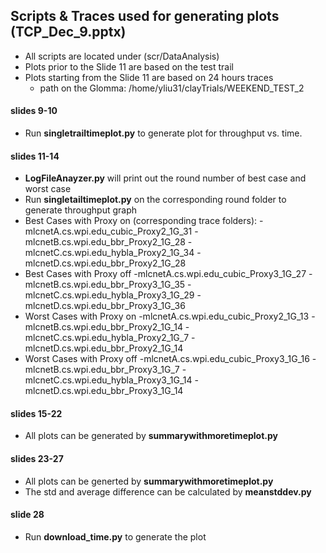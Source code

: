 ## Scripts & Traces used for generating plots (TCP_Dec_9.pptx)
- All scripts are located under (scr/DataAnalysis)
- Plots prior to the Slide 11 are based on the test trail
- Plots starting from the Slide 11 are based on 24 hours traces
  - path on the Glomma: /home/yliu31/clayTrials/WEEKEND_TEST_2

#### slides 9-10
- Run **singletrailtimeplot.py** to generate plot for throughput vs. time. 
#### slides 11-14
- **LogFileAnayzer.py** will print out the round number of best case and worst case 
- Run **singletailtimeplot.py** on the corresponding round folder to generate throughput graph
- Best Cases with Proxy on (corresponding trace folders):
  -mlcnetA.cs.wpi.edu_cubic_Proxy2_1G_31 
  -mlcnetB.cs.wpi.edu_bbr_Proxy2_1G_28
  -mlcnetC.cs.wpi.edu_hybla_Proxy2_1G_34
  -mlcnetD.cs.wpi.edu_bbr_Proxy2_1G_28
- Best Cases with Proxy off
  -mlcnetA.cs.wpi.edu_cubic_Proxy3_1G_27 
  -mlcnetB.cs.wpi.edu_bbr_Proxy3_1G_35
  -mlcnetC.cs.wpi.edu_hybla_Proxy3_1G_29
  -mlcnetD.cs.wpi.edu_bbr_Proxy3_1G_36
- Worst Cases with Proxy on
  -mlcnetA.cs.wpi.edu_cubic_Proxy2_1G_13 
  -mlcnetB.cs.wpi.edu_bbr_Proxy2_1G_14
  -mlcnetC.cs.wpi.edu_hybla_Proxy2_1G_7
  -mlcnetD.cs.wpi.edu_bbr_Proxy2_1G_14
- Worst Cases with Proxy off
  -mlcnetA.cs.wpi.edu_cubic_Proxy3_1G_16 
  -mlcnetB.cs.wpi.edu_bbr_Proxy3_1G_7
  -mlcnetC.cs.wpi.edu_hybla_Proxy3_1G_14
  -mlcnetD.cs.wpi.edu_bbr_Proxy3_1G_14
#### slides 15-22
- All plots can be generated by **summarywithmoretimeplot.py**
#### slides 23-27
- All plots can be generted by **summarywithmoretimeplot.py**
- The std and average difference can be calculated by **meanstddev.py**
#### slide 28
- Run **download_time.py** to generate the plot
